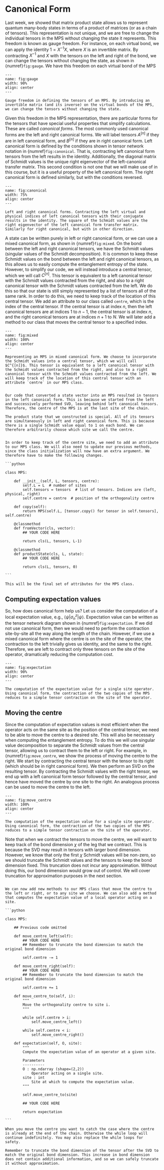 # Canonical Form

Last week, we showed that matrix product state allows us to represent quantum many-body states in terms of a product of matrices (or as a chain of tensors). This representation is not unique, and we are free to change the individual tensors in the MPS without changing the state it represents. This freedom is known as gauge freedom. For instance, on each virtual bond, we can apply the identity $1 = X^{-1} X$, where $X$ is an invertible matrix. By contracting $X^{-1}$ and $X$ with the tensors on the left and right of the bond, we can change the tensors without changing the state, as shown in {numref}`fig:gauge`. We have this freedom on each virtual bond of the MPS

```{figure} images/gauge.jpeg
---
name: fig:gauge
width: 90%
align: center
---

Gauge freedom in defining the tensors of an MPS. By introducing an invertible matrix (and its inverse) on the virtual bonds of the MPS, we can change the tensors without changing the state.
```

Given this freedom in the MPS representation, there are particular forms for the tensors that have special useful properties that simplify calculations. These are called *canonical forms*. The most commonly used canonical forms are the left and right canonical forms. We will label tensors $A^{[n]}$ if they are in left canonical form, and $B^{[n]}$ if they are in right canonical form. Left canonical form is defined by the conditions shown in tensor network notation in {numref}`fig:canonical`. That is, contracting left canonical form tensors from the left results in the identity. Additionally, the diagonal matrix of Schmidt values is the unique right eigenvector of the left-canonical transfer matrix. This second condition is not one that we will make use of in this course, but it is a useful property of the left canonical form. The right canonical form is defined similarly, but with the conditions reversed.

```{figure} images/canonical.jpeg
---
name: fig:canonical
width: 75%
align: center
---

Left and right canonical forms. Contracting the left virtual and physical indices of left canonical tensors with their conjugate results in the identity. The square of the Schmidt values are the right eigenvector of the left canonical form transfer matrix. Similarly for right canonical, but with in other direction.
```

A state can be written purely in left or right canonical form, or we can use a mixed canonical form, as shown in {numref}`fig:mixed`. On the bond between the left and right canonical tensors, we have the Schmidt values (singular values of the Schmidt decomposition). It is common to keep these Schmidt values on the bond between the left and right canonical tensors, as this allows us to easily compute the entanglement entropy of the state. However, to simplify our code, we will instead introduce a central tensor, which we will call $C^{[n]}$. This tensor is equivalent to a left canonical tensor with the Schmidt values contracted from the right, and also to a right canonical tensor with the Schmidt values contracted from the left. We do this so that our state is still simply represented by a list of tensors all of the same rank. In order to do this, we need to keep track of the location of this central tensor. We add an attribute to our class called `centre`, which is the index of the central tensor. If the central tensor is at index $n$, then the left canonical tensors are at indices $1$ to $n-1$, the central tensor is at index $n$, and the right canonical tensors are at indices $n+1$ to $N$. We will later add a method to our class that moves the central tensor to a specified index. 

```{figure} images/mixed.jpeg
---
name: fig:mixed
width: 100%
align: center
---

Representing an MPS in mixed canonical form. We choose to incorporate the Schmidt values into a central tensor, which we will call $C^{[n]}$. This tensor is equivalent to a left canonical tensor with the Schmidt values contracted from the right, and also to a right canonical tensor with the Schmidt values contracted from the left. We will keep track of the location of this central tensor with an attribute `centre` in our MPS class.
```

```{note}

Our code that converted a state vector into an MPS resulted in tensors in the left canonical form. This is because we started from the left and successively performed SVD, leaving behind left canonical tensors. Therefore, the centre of the MPS is at the last site of the chain. 

The product state that we constructed is special. All of its tensors are simultaneously in left and right canonical form. This is because there is a single Schmidt value equal to 1 on each bond. We can therefore arbitrarily choose which site we call the centre.

```

````{admonition} Code: Add centre to MPS class

In order to keep track of the centre site, we need to add an attribute to our MPS class. We will also need to update our previous methods, since the class initialization will now have an extra argument. We therefore have to make the following changes.

```python

class MPS:

    def __init__(self, L, tensors, centre):
        self.L = L  # number of sites
        self.tensors = tensors  # list of tensors. Indices are (left, physical, right)
        self.centre = centre  # position of the orthogonality centre
        
    def copy(self):
        return MPS(self.L, [tensor.copy() for tensor in self.tensors], self.centre)

    @classmethod
    def fromVector(cls, vector):
        ## YOUR CODE HERE

        return cls(L, tensors, L-1)

    @classmethod
    def productState(cls, L, state):
        ## YOUR CODE HERE

        return cls(L, tensors, 0)

```

This will be the final set of attributes for the MPS class.

````



## Computing expectation values

So, how does canonical form help us? Let us consider the computation of a local expectation value, e.g., $\langle \psi | \sigma^z_n | \psi \rangle$. Expectation value can be written as the tensor network diagram shown in {numref}`fig:expectation`. If we did not use canonical form, then we would need to perform the contraction site-by-site all the way along the length of the chain. However, if we use a mixed canonical form where the centre is on the site of the operator, the contraction to the left trivially gives us identity, and the same to the right. Therefore, we are left to contract only three tensors on the site of the operator, dramatically reducing the computation cost.


```{figure} images/expectation.jpeg
---
name: fig:expectation
width: 90%
align: center
---

The computation of the expectation value for a single site operator. Using canonical form, the contraction of the two copies of the MPS reduces to a simple tensor contraction on the site of the operator.
```



## Moving the centre

Since the computation of expectation values is most efficient when the operator acts on the same site as the position of the central tensor, we need to be able to move the centre to a desired site. This will also be necessary when computing the entanglement entropy. To do this we will use singular value decomposition to separate the Schmidt values from the central tensor, allowing us to contract them to the left or right. For example, in {numref}`fig:move_centre`, we show the process of moving the centre to the right. We start by contracting the central tensor with the tensor to its right (which should be in right canonical form). We then perform an SVD on the resulting tensor. By contracting the Schmidt values with the right tensor, we end up with a left canonical form tensor followed by the central tensor, and hence have moved the centre by one site to the right. An analogous process can be used to move the centre to the left.

```{figure} images/move_centre.jpeg
---
name: fig:move_centre
width: 100%
align: center
---

The computation of the expectation value for a single site operator. Using canonical form, the contraction of the two copies of the MPS reduces to a simple tensor contraction on the site of the operator.
```

Note that when we contract the tensors to move the centre, we will want to keep track of the bond dimension $\chi$ of the leg that we contract. This is because the SVD may result in tensors with larger bond dimension. However, we know that only the first $\chi$ Schmidt values will be non-zero, so we should truncate the Schmidt values and the tensors to keep the bond dimension fixed. This truncation does not incur any approximation. Without doing this, our bond dimension would grow out of control. We will cover truncation for approximation purposes in the next section.



````{admonition} Code: Move centre and compute expectation value

We can now add new methods to our MPS class that move the centre to the left or right, or to any site we choose. We can also add a method that computes the expectation value of a local operator acting on a site. 

```python

class MPS:

    ## Previous code omitted

    def move_centre_left(self):
        ## YOUR CODE HERE
        ## Remember to truncate the bond dimension to match the original bond dimension

        self.centre -= 1

    def move_centre_right(self):
        ## YOUR CODE HERE
        ## Remember to truncate the bond dimension to match the original bond dimension

        self.centre += 1

    def move_centre_to(self, i):
        """
        Move the orthogonality centre to site i.
        """

        while self.centre > i:
            self.move_centre_left()

        while self.centre < i:
            self.move_centre_right()

    def expectation(self, O, site):
        """
        Compute the expectation value of an operator at a given site.

        Parameters
        ----------
        O : np.ndarray (shape=(2,2))
            Operator acting on a single site.
        site : int
            Site at which to compute the expectation value.
        """

        self.move_centre_to(site)

        ## YOUR CODE HERE

        return expectation 

```

When you move the centre you want to catch the case where the centre is already at the end of the chain. Otherwise the while loop will continue indefinitely. You may also replace the while loops for safety.

Remember to truncate the bond dimension of the tensor after the SVD to match the original bond dimension. This increase in bond dimension does not contain additional information, and so we can safely truncate it without approximation.

````


